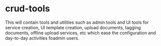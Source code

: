 # crud-tools

This will contain tools and utilities such as admin tools and UI tools for service creation, UI template creation, upload documents, tagging documents, offline upload services, etc which ease the configuration and day-to-day activities foadmin users.